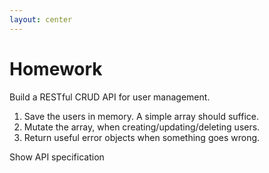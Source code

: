 ```yaml
---
layout: center
---
```


# Homework

Build a RESTful CRUD API for user management.

1. Save the users in memory. A simple array should suffice.
2. Mutate the array, when creating/updating/deleting users.
3. Return useful error objects when something goes wrong.

<SwaggerUI url="../public/swagger/3-backend-node.json" class="mt-4" >
  Show API specification
</SwaggerUI>
